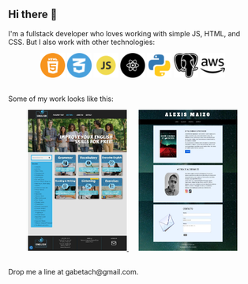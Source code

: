 ## Hi there 👋 
I'm a fullstack developer who loves working with simple JS, HTML, and CSS. But I also work with other technologies:

<p align="center">
    <img src="img/294080_html_html5_icon.png" alt="HTML Logo" width="50" height="50"/>
    <img src="img/4961937_css_logo_social media_icon.png" alt="CSS Logo" width="50" height="50"/>
    <img src="img/652581_code_command_develop_javascript_language_icon.png" alt="JS Logo" width="50" height="50"/>
    <img src="img/10186881_react_icon.png" alt="REACT Logo" width="50" height="50"/>
    <img src="img/4375050_logo_python_icon.png" alt="Python Logo" width="50" height="50"/>
    <img src="img/4691328_postgresql_icon.png" alt="Postgresql Logo" width="50" height="50"/>
    <img src="img/8546827_aws_icon.png" alt="AWS Logo" width="50" height="50"/>
</p>

<br>
Some of my work looks like this:
<br>

<p align="center">
    <a href="https://english4everyone.net/" target="_blank" rel="noopener noreferrer">
        <span style="padding-right: 20px;">
            <img src="img/screencapture-english4everyone-net-2024-12-20-14_04_49.jpg" alt="English4Everyone homepage" width="200" height="auto"/>
        </span>
    </a>
    <a href="https://alexismaizo.netlify.app/" target="_blank" rel="noopener noreferrer">
        <span>
            <img src="img/screencapture-alexismaizo-netlify-app-2025-05-19-16_02_04.jpg" alt="Writer's Portfolio" width="200" height="auto"/>
        </span>
    </a>
</p>

<br>
Drop me a line at gabetach@gmail.com.